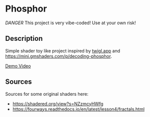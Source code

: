 # Phosphor

_DANGER_ This project is very vibe-coded! Use at your own risk!

## Description

Simple shader toy like project inspired by [twigl.app](http://twigl.app) and <https://mini.gmshaders.com/p/decoding-phosphor>.

[Demo Video](https://files.catbox.moe/klno3f.mov)

## Sources

Sources for some original shaders here:

- <https://shadered.org/view?s=NZzmcyHWfg>
- <https://fourways.readthedocs.io/en/latest/lesson4/fractals.html>
